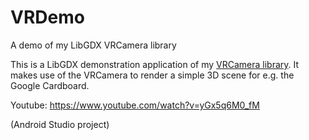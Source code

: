 # VRDemo
A demo of my LibGDX VRCamera library

This is a LibGDX demonstration application of my <a href="https://github.com/Brummi/VRCamera">VRCamera library</a>.
It makes use of the VRCamera to render a simple 3D scene for e.g. the Google Cardboard.

Youtube: https://www.youtube.com/watch?v=yGx5q6M0_fM

(Android Studio project)

